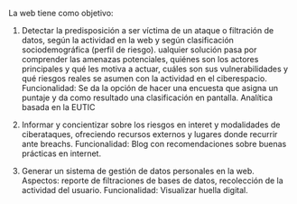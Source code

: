 La web tiene como objetivo: 
1. Detectar la predisposición a ser víctima de un ataque o filtración de datos, según la actividad en la web y según clasificación sociodemográfica (perfil de riesgo).
ualquier solución pasa por comprender las amenazas potenciales, quiénes son los actores principales y qué les motiva a actuar, cuáles son sus vulnerabilidades y qué riesgos reales se asumen con la actividad en el ciberespacio.
Funcionalidad: Se da la opción de hacer una encuesta que asigna un puntaje y da como resultado una clasificación en pantalla.
Analítica basada en la EUTIC

2. Informar y concientizar sobre los riesgos en interet y modalidades de ciberataques, ofreciendo recursos externos y lugares donde recurrir ante breachs.
Funcionalidad: Blog con recomendaciones sobre buenas prácticas en internet.

4. Generar un sistema de gestión de datos personales en la web. Aspectos: reporte de filtraciones de bases de datos, recolección de la actividad del usuario.
Funcionalidad: Visualizar huella digital.


